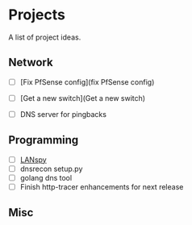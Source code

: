 # Projects

A list of project ideas.

## Network

- [ ] [Fix PfSense config](fix PfSense config)
- [ ] [Get a new switch](Get a new switch)
- [ ] DNS server for pingbacks


## Programming

- [ ] [LANspy](LANspy)
- [ ] dnsrecon setup.py
- [ ] golang dns tool
- [ ] Finish http-tracer enhancements for next release

## Misc
